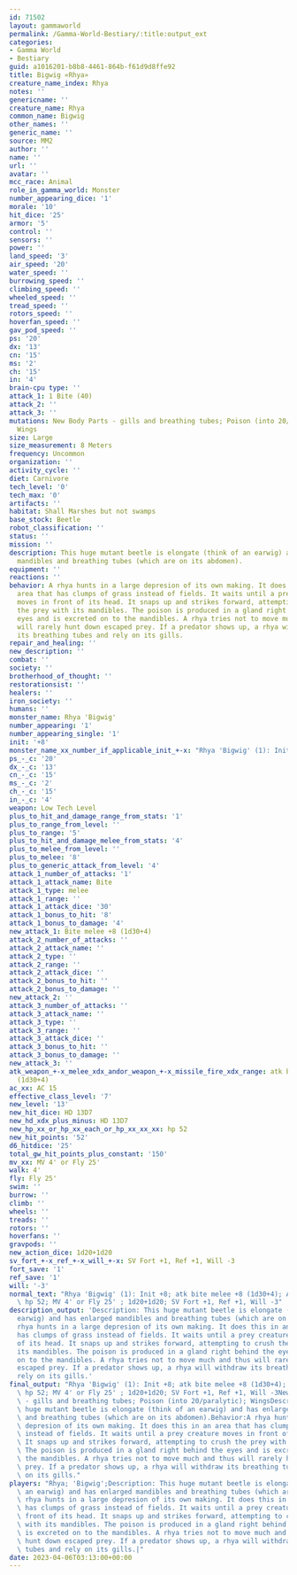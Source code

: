 ```yaml
---
id: 71502
layout: gammaworld
permalink: /Gamma-World-Bestiary/:title:output_ext
categories:
- Gamma World
- Bestiary
guid: a1016201-b8b8-4461-864b-f61d9d8ffe92
title: Bigwig «Rhya»
creature_name_index: Rhya
notes: ''
genericname: ''
creature_name: Rhya
common_name: Bigwig
other_names: ''
generic_name: ''
source: MM2
author: ''
name: ''
url: ''
avatar: ''
mcc_race: Animal
role_in_gamma_world: Monster
number_appearing_dice: '1'
morale: '10'
hit_dice: '25'
armor: '5'
control: ''
sensors: ''
power: ''
land_speed: '3'
air_speed: '20'
water_speed: ''
burrowing_speed: ''
climbing_speed: ''
wheeled_speed: ''
tread_speed: ''
rotors_speed: ''
hoverfan_speed: ''
gav_pod_speed: ''
ps: '20'
dx: '13'
cn: '15'
ms: '2'
ch: '15'
in: '4'
brain-cpu type: ''
attack_1: 1 Bite (40)
attack_2: ''
attack_3: ''
mutations: New Body Parts - gills and breathing tubes; Poison (into 20/paralytic);
  Wings
size: Large
size_measurement: 8 Meters
frequency: Uncommon
organization: ''
activity_cycle: ''
diet: Carnivore
tech_level: '0'
tech_max: '0'
artifacts: ''
habitat: Shall Marshes but not swamps
base_stock: Beetle
robot_classification: ''
status: ''
mission: ''
description: This huge mutant beetle is elongate (think of an earwig) and has enlarged
  mandibles and breathing tubes (which are on its abdomen).
equipment: ''
reactions: ''
behavior: A rhya hunts in a large depresion of its own making. It does this in an
  area that has clumps of grass instead of fields. It waits until a prey creature
  moves in front of its head. It snaps up and strikes forward, attempting to crush
  the prey with its mandibles. The poison is produced in a gland right behind the
  eyes and is excreted on to the mandibles. A rhya tries not to move much and thus
  will rarely hunt down escaped prey. If a predator shows up, a rhya will withdraw
  its breathing tubes and rely on its gills.
repair_and_healing: ''
new_description: ''
combat: ''
society: ''
brotherhood_of_thought: ''
restorationsist: ''
healers: ''
iron_society: ''
humans: ''
monster_name: Rhya 'Bigwig'
number_appearing: '1'
number_appearing_single: '1'
init: '+8'
monster_name_xx_number_if_applicable_init_+-x: "Rhya 'Bigwig' (1): Init +8"
ps_-_c: '20'
dx_-_c: '13'
cn_-_c: '15'
ms_-_c: '2'
ch_-_c: '15'
in_-_c: '4'
weapon: Low Tech Level
plus_to_hit_and_damage_range_from_stats: '1'
plus_to_range_from_level: ''
plus_to_range: '5'
plus_to_hit_and_damage_melee_from_stats: '4'
plus_to_melee_from_level: ''
plus_to_melee: '8'
plus_to_generic_attack_from_level: '4'
attack_1_number_of_attacks: '1'
attack_1_attack_name: Bite
attack_1_type: melee
attack_1_range: ''
attack_1_attack_dice: '30'
attack_1_bonus_to_hit: '8'
attack_1_bonus_to_damage: '4'
new_attack_1: Bite melee +8 (1d30+4)
attack_2_number_of_attacks: ''
attack_2_attack_name: ''
attack_2_type: ''
attack_2_range: ''
attack_2_attack_dice: ''
attack_2_bonus_to_hit: ''
attack_2_bonus_to_damage: ''
new_attack_2: ''
attack_3_number_of_attacks: ''
attack_3_attack_name: ''
attack_3_type: ''
attack_3_range: ''
attack_3_attack_dice: ''
attack_3_bonus_to_hit: ''
attack_3_bonus_to_damage: ''
new_attack_3: ''
atk_weapon_+-x_melee_xdx_andor_weapon_+-x_missile_fire_xdx_range: atk bite melee +8
  (1d30+4)
ac_xx: AC 15
effective_class_level: '7'
new_level: '13'
new_hit_dice: HD 13D7
new_hd_xdx_plus_minus: HD 13D7
new_hp_xx_or_hp_xx_each_or_hp_xx_xx_xx: hp 52
new_hit_points: '52'
d6_hitdice: '25'
total_gw_hit_points_plus_constant: '150'
mv_xx: MV 4' or Fly 25'
walk: 4'
fly: Fly 25'
swim: ''
burrow: ''
climb: ''
wheels: ''
treads: ''
rotors: ''
hoverfans: ''
gravpods: ''
new_action_dice: 1d20+1d20
sv_fort_+-x_ref_+-x_will_+-x: SV Fort +1, Ref +1, Will -3
fort_save: '1'
ref_save: '1'
will: '-3'
normal_text: "Rhya 'Bigwig' (1): Init +8; atk bite melee +8 (1d30+4); AC 15; HD 13D7\
  \ hp 52; MV 4' or Fly 25' ; 1d20+1d20; SV Fort +1, Ref +1, Will -3"
description_output: 'Description: This huge mutant beetle is elongate (think of an
  earwig) and has enlarged mandibles and breathing tubes (which are on its abdomen).Behavior:A
  rhya hunts in a large depresion of its own making. It does this in an area that
  has clumps of grass instead of fields. It waits until a prey creature moves in front
  of its head. It snaps up and strikes forward, attempting to crush the prey with
  its mandibles. The poison is produced in a gland right behind the eyes and is excreted
  on to the mandibles. A rhya tries not to move much and thus will rarely hunt down
  escaped prey. If a predator shows up, a rhya will withdraw its breathing tubes and
  rely on its gills.'
final_output: "Rhya 'Bigwig' (1): Init +8; atk bite melee +8 (1d30+4); AC 15; HD 13D7\
  \ hp 52; MV 4' or Fly 25' ; 1d20+1d20; SV Fort +1, Ref +1, Will -3New Body Parts\
  \ - gills and breathing tubes; Poison (into 20/paralytic); WingsDescription: This\
  \ huge mutant beetle is elongate (think of an earwig) and has enlarged mandibles\
  \ and breathing tubes (which are on its abdomen).Behavior:A rhya hunts in a large\
  \ depresion of its own making. It does this in an area that has clumps of grass\
  \ instead of fields. It waits until a prey creature moves in front of its head.\
  \ It snaps up and strikes forward, attempting to crush the prey with its mandibles.\
  \ The poison is produced in a gland right behind the eyes and is excreted on to\
  \ the mandibles. A rhya tries not to move much and thus will rarely hunt down escaped\
  \ prey. If a predator shows up, a rhya will withdraw its breathing tubes and rely\
  \ on its gills."
players: "Rhya; 'Bigwig';Description: This huge mutant beetle is elongate (think of\
  \ an earwig) and has enlarged mandibles and breathing tubes (which are on its abdomen).Behavior:A\
  \ rhya hunts in a large depresion of its own making. It does this in an area that\
  \ has clumps of grass instead of fields. It waits until a prey creature moves in\
  \ front of its head. It snaps up and strikes forward, attempting to crush the prey\
  \ with its mandibles. The poison is produced in a gland right behind the eyes and\
  \ is excreted on to the mandibles. A rhya tries not to move much and thus will rarely\
  \ hunt down escaped prey. If a predator shows up, a rhya will withdraw its breathing\
  \ tubes and rely on its gills.|"
date: 2023-04-06T03:13:00+00:00
---
```

</br>